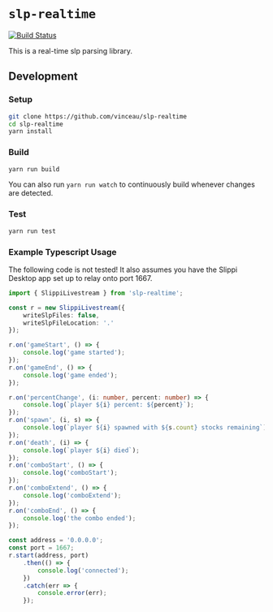 # `slp-realtime`

[![Build Status](https://github.com/vinceau/slp-realtime/workflows/build/badge.svg)](https://github.com/vinceau/slp-realtime/actions?workflow=build)

This is a real-time slp parsing library.

## Development

### Setup

```bash
git clone https://github.com/vinceau/slp-realtime
cd slp-realtime
yarn install
```

### Build

```bash
yarn run build
```

You can also run `yarn run watch` to continuously build whenever changes are detected.

### Test

```bash
yarn run test
```

### Example Typescript Usage

The following code is not tested! It also assumes you have the Slippi Desktop app set up to relay onto port 1667.

```typescript
import { SlippiLivestream } from 'slp-realtime';

const r = new SlippiLivestream({
    writeSlpFiles: false,
    writeSlpFileLocation: '.'
});

r.on('gameStart', () => {
    console.log('game started');
});
r.on('gameEnd', () => {
    console.log('game ended');
});

r.on('percentChange', (i: number, percent: number) => {
    console.log(`player ${i} percent: ${percent}`);
});
r.on('spawn', (i, s) => {
    console.log(`player ${i} spawned with ${s.count} stocks remaining`);
});
r.on('death', (i) => {
    console.log(`player ${i} died`);
});
r.on('comboStart', () => {
    console.log('comboStart');
});
r.on('comboExtend', () => {
    console.log('comboExtend');
});
r.on('comboEnd', () => {
    console.log('the combo ended');
});

const address = '0.0.0.0';
const port = 1667;
r.start(address, port)
    .then(() => {
        console.log('connected');
    })
    .catch(err => {
        console.error(err);
    });

```
